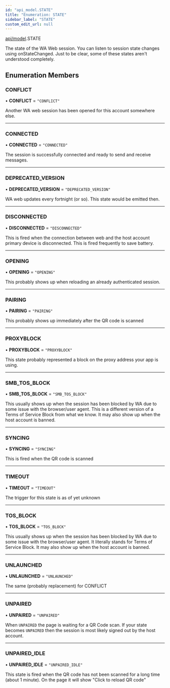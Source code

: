 ```yaml
---
id: "api_model.STATE"
title: "Enumeration: STATE"
sidebar_label: "STATE"
custom_edit_url: null
---
```


[api/model](/api/modules/api_model.md).STATE

The state of the WA Web session. You can listen to session state changes using onStateChanged. Just to be clear, some of these states aren't understood completely.

## Enumeration Members

### CONFLICT

• **CONFLICT** = ``"CONFLICT"``

Another WA web session has been opened for this account somewhere else.

___

### CONNECTED

• **CONNECTED** = ``"CONNECTED"``

The session is successfully connected and ready to send and receive messages.

___

### DEPRECATED\_VERSION

• **DEPRECATED\_VERSION** = ``"DEPRECATED_VERSION"``

WA web updates every fortnight (or so). This state would be emitted then.

___

### DISCONNECTED

• **DISCONNECTED** = ``"DISCONNECTED"``

This is fired when the connection between web and the host account primary device is disconnected. This is fired frequently to save battery.

___

### OPENING

• **OPENING** = ``"OPENING"``

This probably shows up when reloading an already authenticated session.

___

### PAIRING

• **PAIRING** = ``"PAIRING"``

This probably shows up immediately after the QR code is scanned

___

### PROXYBLOCK

• **PROXYBLOCK** = ``"PROXYBLOCK"``

This state probably represented a block on the proxy address your app is using.

___

### SMB\_TOS\_BLOCK

• **SMB\_TOS\_BLOCK** = ``"SMB_TOS_BLOCK"``

This usually shows up when the session has been blocked by WA due to some issue with the browser/user agent. This is a different version of a Terms of Service Block from what we know. It may also show up when the host account is banned.

___

### SYNCING

• **SYNCING** = ``"SYNCING"``

This is fired when the QR code is scanned

___

### TIMEOUT

• **TIMEOUT** = ``"TIMEOUT"``

The trigger for this state is as of yet unknown

___

### TOS\_BLOCK

• **TOS\_BLOCK** = ``"TOS_BLOCK"``

This usually shows up when the session has been blocked by WA due to some issue with the browser/user agent. It literally stands for Terms of Service Block. It may also show up when the host account is banned.

___

### UNLAUNCHED

• **UNLAUNCHED** = ``"UNLAUNCHED"``

The same (probably replacement) for CONFLICT

___

### UNPAIRED

• **UNPAIRED** = ``"UNPAIRED"``

When `UNPAIRED` the page is waiting for a QR Code scan. If your state becomes `UNPAIRED` then the session is most likely signed out by the host account.

___

### UNPAIRED\_IDLE

• **UNPAIRED\_IDLE** = ``"UNPAIRED_IDLE"``

This state is fired when the QR code has not been scanned for a long time (about 1 minute). On the page it will show "Click to reload QR code"

